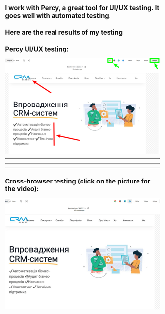 ## I work with Percy, a great tool for UI/UX testing. It goes well with automated testing. 
## Here are the real results of my testing

## Percy UI/UX testing:

![Bug1](https://github.com/SerhiiQAA/PercyTests/blob/main/images/Bug1.png)
___________________
___________
___________

## Cross-browser testing (click on the picture for the video):
![Bug1](https://github.com/SerhiiQAA/PercyTests/blob/main/images/CrossbrowserTest.gif)

